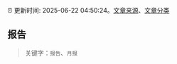 :alarm_clock: 更新时间: 2025-06-22 04:50:24。[文章来源](/README.md)、[文章分类](/TAGS.md)

## 报告


> 关键字：`报告`、`月报`



